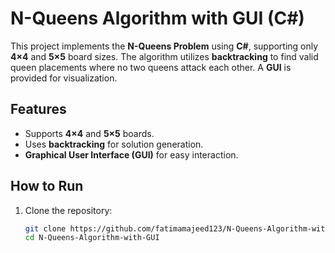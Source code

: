 # N-Queens Algorithm with GUI (C#)

This project implements the **N-Queens Problem** using **C#**, supporting only **4×4** and **5×5** board sizes. The algorithm utilizes **backtracking** to find valid queen placements where no two queens attack each other. A **GUI** is provided for visualization.

## Features
- Supports **4×4** and **5×5** boards.
- Uses **backtracking** for solution generation.
- **Graphical User Interface (GUI)** for easy interaction.

## How to Run
1. Clone the repository:
   ```sh
   git clone https://github.com/fatimamajeed123/N-Queens-Algorithm-with-GUI.git
   cd N-Queens-Algorithm-with-GUI
